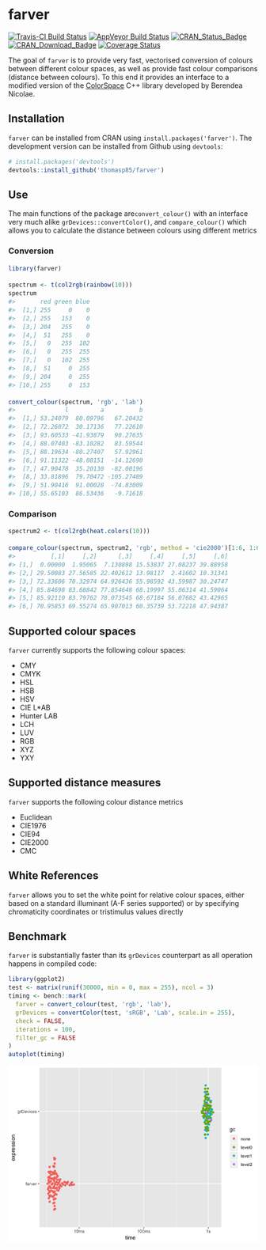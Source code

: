 
<!-- README.md is generated from README.Rmd. Please edit that file -->
farver
======

[![Travis-CI Build Status](https://travis-ci.org/thomasp85/farver.svg?branch=master)](https://travis-ci.org/thomasp85/farver) [![AppVeyor Build Status](https://ci.appveyor.com/api/projects/status/github/thomasp85/farver?branch=master&svg=true)](https://ci.appveyor.com/project/thomasp85/farver) [![CRAN\_Status\_Badge](http://www.r-pkg.org/badges/version-ago/farver)](http://cran.r-project.org/package=farver) [![CRAN\_Download\_Badge](http://cranlogs.r-pkg.org/badges/grand-total/farver)](http://cran.r-project.org/package=farver) [![Coverage Status](https://img.shields.io/codecov/c/github/thomasp85/farver/master.svg)](https://codecov.io/github/thomasp85/farver?branch=master)

The goal of `farver` is to provide very fast, vectorised conversion of colours between different colour spaces, as well as provide fast colour comparisons (distance between colours). To this end it provides an interface to a modified version of the [ColorSpace](https://github.com/berendeanicolae/ColorSpace) C++ library developed by Berendea Nicolae.

Installation
------------

`farver` can be installed from CRAN using `install.packages('farver')`. The development version can be installed from Github using `devtools`:

``` r
# install.packages('devtools')
devtools::install_github('thomasp85/farver')
```

Use
---

The main functions of the package are`convert_colour()` with an interface very much alike `grDevices::convertColor()`, and `compare_colour()` which allows you to calculate the distance between colours using different metrics

### Conversion

``` r
library(farver)

spectrum <- t(col2rgb(rainbow(10)))
spectrum
#>       red green blue
#>  [1,] 255     0    0
#>  [2,] 255   153    0
#>  [3,] 204   255    0
#>  [4,]  51   255    0
#>  [5,]   0   255  102
#>  [6,]   0   255  255
#>  [7,]   0   102  255
#>  [8,]  51     0  255
#>  [9,] 204     0  255
#> [10,] 255     0  153

convert_colour(spectrum, 'rgb', 'lab')
#>              l         a          b
#>  [1,] 53.24079  80.09796   67.20432
#>  [2,] 72.26072  30.17136   77.22610
#>  [3,] 93.60533 -41.93879   90.27635
#>  [4,] 88.07403 -83.10282   83.59544
#>  [5,] 88.19634 -80.27407   57.92961
#>  [6,] 91.11322 -48.08151  -14.12690
#>  [7,] 47.90478  35.20130  -82.00196
#>  [8,] 33.81896  79.70472 -105.27489
#>  [9,] 51.90416  91.00028  -74.83009
#> [10,] 55.65103  86.53436   -9.71618
```

### Comparison

``` r
spectrum2 <- t(col2rgb(heat.colors(10)))

compare_colour(spectrum, spectrum2, 'rgb', method = 'cie2000')[1:6, 1:6]
#>          [,1]     [,2]      [,3]     [,4]     [,5]     [,6]
#> [1,]  0.00000  1.95065  7.130898 15.53837 27.08237 39.88958
#> [2,] 29.50083 27.56585 22.402612 13.98117  2.41602 10.31341
#> [3,] 72.33606 70.32974 64.926436 55.98592 43.59987 30.24747
#> [4,] 85.84698 83.68842 77.854648 68.19997 55.06314 41.59064
#> [5,] 85.92110 83.79762 78.073545 68.67184 56.07682 43.42965
#> [6,] 70.95853 69.55274 65.907013 60.35739 53.72218 47.94387
```

Supported colour spaces
-----------------------

`farver` currently supports the following colour spaces:

-   CMY
-   CMYK
-   HSL
-   HSB
-   HSV
-   CIE L\*AB
-   Hunter LAB
-   LCH
-   LUV
-   RGB
-   XYZ
-   YXY

Supported distance measures
---------------------------

`farver` supports the following colour distance metrics

-   Euclidean
-   CIE1976
-   CIE94
-   CIE2000
-   CMC

White References
----------------

`farver` allows you to set the white point for relative colour spaces, either based on a standard illuminant (A-F series supported) or by specifying chromaticity coordinates or tristimulus values directly

Benchmark
---------

`farver` is substantially faster than its `grDevices` counterpart as all operation happens in compiled code:

``` r
library(ggplot2)
test <- matrix(runif(30000, min = 0, max = 255), ncol = 3)
timing <- bench::mark(
  farver = convert_colour(test, 'rgb', 'lab'),
  grDevices = convertColor(test, 'sRGB', 'Lab', scale.in = 255), 
  check = FALSE,
  iterations = 100,
  filter_gc = FALSE
)
autoplot(timing)
```

![](man/figures/README-unnamed-chunk-5-1.png)
